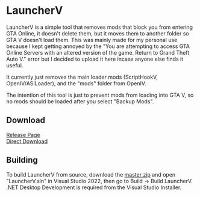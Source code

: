 # LauncherV
LauncherV is a simple tool that removes mods that block you from entering GTA Online, it doesn't delete them, but it moves them to another folder so GTA V doesn't load them. This was mainly made for my personal use because I kept getting annoyed by the "You are attempting to access GTA Online Servers with an altered version of the game. Return to Grand Theft Auto V." error but I decided to upload it here incase anyone else finds it useful.  
  
It currently just removes the main loader mods (ScriptHookV, OpenIV/ASILoader), and the "mods" folder from OpenIV.  
  
The intention of this tool is just to prevent mods from loading into GTA V, so no mods should be loaded after you select "Backup Mods".  
  
## Download
[Release Page](https://github.com/KilLo445/LauncherV/releases/latest)  
[Direct Download](https://github.com/KilLo445/LauncherV/releases/latest/download/LauncherV.zip)  
## Building
To build LauncherV from source, download the [master zip](https://github.com/KilLo445/LauncherV/archive/refs/heads/master.zip) and open "LauncherV.sln" in Visual Studio 2022, then go to Build -> Build LauncherV.  
.NET Desktop Development is required from the Visual Studio Installer.
